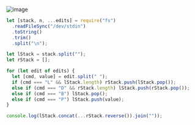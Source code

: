 ![image](https://github.com/ssc9811/algorithm/assets/39263149/f0332efb-14b5-4a01-9c3d-da8a6e6c52b7)

```javascript
let [stack, n, ...edits] = require("fs")
  .readFileSync("/dev/stdin")
  .toString()
  .trim()
  .split("\n");

let lStack = stack.split("");
let rStack = [];

for (let edit of edits) {
  let [cmd, value] = edit.split(" ");
  if (cmd === "L" && lStack.length) rStack.push(lStack.pop());
  else if (cmd === "D" && rStack.length) lStack.push(rStack.pop());
  else if (cmd === "B") lStack.pop();
  else if (cmd === "P") lStack.push(value);
}

console.log(lStack.concat(...rStack.reverse()).join(""));
```
